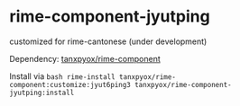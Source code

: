 # rime-component-jyutping
customized for rime-cantonese (under development)

Dependency:
[tanxpyox/rime-component](https://github.com/tanxpyox/rime-component)

Install via
`bash rime-install tanxpyox/rime-component:customize:jyut6ping3 tanxpyox/rime-component-jyutping:install`

